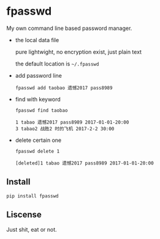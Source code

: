 # fpasswd



My own command line based password manager.


- the local data file

  pure lightwight, no encryption exist, just plain text

  the default location is `~/.fpasswd`

- add password line

  `fpasswd add taobao 遗憾2017 pass8989`

- find with keyword

  `fpasswd find taobao`

  ```
  1 tabao 遗憾2017 pass8989 2017-01-01-20:00
  3 tabao2 战胜2 时的飞机 2017-2-2 30:00
  ```

- delete certain one 

  `fpasswd delete 1`


  ```
  [deleted]1 tabao 遗憾2017 pass8989 2017-01-01-20:00
  ```



## Install

`pip install fpasswd`



## Liscense

Just shit, eat or not.
